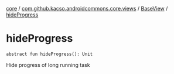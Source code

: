 [core](../../index.md) / [com.github.kacso.androidcommons.core.views](../index.md) / [BaseView](index.md) / [hideProgress](.)

# hideProgress

`abstract fun hideProgress(): Unit`

Hide progress of long running task

